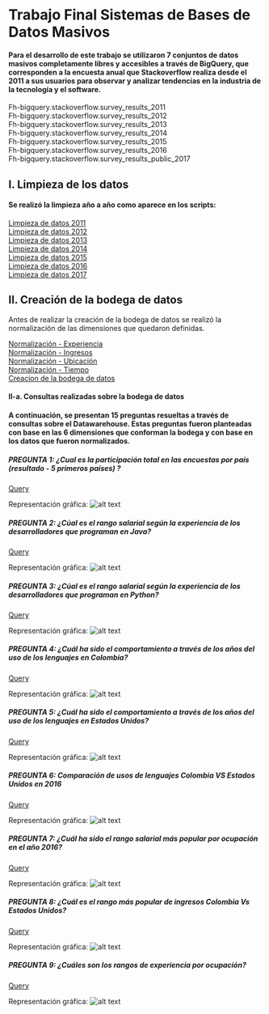 # Trabajo Final Sistemas de Bases de Datos Masivos 

#### Para el desarrollo de este trabajo se utilizaron 7 conjuntos de datos masivos completamente libres y accesibles a través de BigQuery, que corresponden a la encuesta anual que Stackoverflow realiza desde el 2011 a sus usuarios para observar y analizar tendencias en la industria de la tecnología y el software.

Fh-bigquery.stackoverflow.survey_results_2011<br/>
Fh-bigquery.stackoverflow.survey_results_2012<br/>
Fh-bigquery.stackoverflow.survey_results_2013<br/>
Fh-bigquery.stackoverflow.survey_results_2014<br/>
Fh-bigquery.stackoverflow.survey_results_2015<br/>
Fh-bigquery.stackoverflow.survey_results_2016<br/>
Fh-bigquery.stackoverflow.survey_results_public_2017<br/>

## I. Limpieza de los datos
#### Se realizó la limpieza año a año como aparece en los scripts: 
[Limpieza de datos 2011](https://github.com/dayanarc7/SBDM_stackoverflow-_survey_results/blob/master/1-script_clean_2011.sql)<br/>
[Limpieza de datos 2012](https://github.com/dayanarc7/SBDM_stackoverflow-_survey_results/blob/master/1-script_clean_2012.sql)<br/>
[Limpieza de datos 2013](https://github.com/dayanarc7/SBDM_stackoverflow-_survey_results/blob/master/1-script_clean_2013.sql)<br/>
[Limpieza de datos 2014](https://github.com/dayanarc7/SBDM_stackoverflow-_survey_results/blob/master/1-script_clean_2014.sql)<br/>
[Limpieza de datos 2015](https://github.com/dayanarc7/SBDM_stackoverflow-_survey_results/blob/master/1-script_clean_2015.sql)<br/>
[Limpieza de datos 2016](https://github.com/dayanarc7/SBDM_stackoverflow-_survey_results/blob/master/1-script_clean_2016.sql)<br/>
[Limpieza de datos 2017](https://github.com/dayanarc7/SBDM_stackoverflow-_survey_results/blob/master/1-script_clean_2017.sql)<br/>

## II. Creación de la bodega de datos
Antes de realizar la creación de la bodega de datos se realizó la normalización de las dimensiones que quedaron definidas. 

[Normalización - Experiencia](https://github.com/dayanarc7/SBDM_stackoverflow-_survey_results/blob/master/3-normalizacion_experiencia.sql)<br/>
[Normalización - Ingresos](https://github.com/dayanarc7/SBDM_stackoverflow-_survey_results/blob/master/3-normalizacion_ingresos.sql)<br/>
[Normalización - Ubicación](https://github.com/dayanarc7/SBDM_stackoverflow-_survey_results/blob/master/3-normalizacion_ubicacion.sql)<br/>
[Normalización - Tiempo](https://github.com/dayanarc7/SBDM_stackoverflow-_survey_results/blob/master/3-normalizacion_tiempo.sql)<br/>
[Creacion de la bodega de datos](https://github.com/dayanarc7/SBDM_stackoverflow-_survey_results/blob/master/2-create_datawarehouse.sql)

#### II-a. Consultas realizadas sobre la bodega de datos 

#### A continuación, se presentan 15 preguntas resueltas a través de consultas sobre el Datawarehouse. Estas preguntas fueron planteadas con base en las 6 dimensiones que conforman la bodega y con base en los datos que fueron normalizados. 

#####  PREGUNTA 1: ¿Cual es la participación total en las encuestas por país (resultado - 5 primeros países) ? <br/>
[Query](https://github.com/dayanarc7/SBDM_stackoverflow-_survey_results/blob/master/Querys/Pregunta1_encuestas_pais.sql) <br/>

Representación gráfica: 
![alt text](https://github.com/dayanarc7/SBDM_stackoverflow-_survey_results/blob/master/Images/Pregunta1.png "Logo Title Text 1")

#####  PREGUNTA 2:  ¿Cúal es el rango salarial según la experiencia de los desarrolladores que programan en Java? <br/>
[Query](https://github.com/dayanarc7/SBDM_stackoverflow-_survey_results/blob/master/Querys/Pregunta2_desarrolladores_experiencia_java.sql) <br/>

Representación gráfica: 
![alt text](https://github.com/dayanarc7/SBDM_stackoverflow-_survey_results/blob/master/Images/Pregunta2.png "Logo Title Text 1")

#####  PREGUNTA 3:  ¿Cúal es el rango salarial según la experiencia de los desarrolladores que programan en Python? <br/>
[Query](https://github.com/dayanarc7/SBDM_stackoverflow-_survey_results/blob/master/Querys/Pregunta3_desarrolladores_experiencia_python.sql) <br/>

Representación gráfica: 
![alt text](https://github.com/dayanarc7/SBDM_stackoverflow-_survey_results/blob/master/Images/Pregunta3.png "Logo Title Text 1")

#####  PREGUNTA 4:  ¿Cuál ha sido el comportamiento a través de  los años  del uso de los lenguajes en Colombia? <br/>
[Query](https://github.com/dayanarc7/SBDM_stackoverflow-_survey_results/blob/master/Querys/Pregunta4_lenguajes_x_colombia_x_a%C3%B1o.sql) <br/>

Representación gráfica: 
![alt text](https://github.com/dayanarc7/SBDM_stackoverflow-_survey_results/blob/master/Images/Pregunta4.png "Logo Title Text 1")

#####  PREGUNTA 5:  ¿Cuál ha sido el comportamiento a través de  los años  del uso de los lenguajes en Estados Unidos? <br/>
[Query](https://github.com/dayanarc7/SBDM_stackoverflow-_survey_results/blob/master/Querys/Pregunta4_lenguajes_x_colombia_x_a%C3%B1o.sql) <br/>

Representación gráfica: 
![alt text](https://github.com/dayanarc7/SBDM_stackoverflow-_survey_results/blob/master/Images/Pregunta5.png "Logo Title Text 1")

#####  PREGUNTA 6:  Comparación de usos de lenguajes Colombia VS Estados Unidos en 2016 <br/>
[Query](https://github.com/dayanarc7/SBDM_stackoverflow-_survey_results/blob/master/Querys/Pregunta6_lenguajes_x_colombia_estadosunidos_x_2016.sql) <br/>

Representación gráfica: 
![alt text](https://github.com/dayanarc7/SBDM_stackoverflow-_survey_results/blob/master/Images/Pregunta6.png "Logo Title Text 1")

#####  PREGUNTA 7:  ¿Cuál ha sido el rango salarial más popular por ocupación en el año 2016? <br/>
[Query](https://github.com/dayanarc7/SBDM_stackoverflow-_survey_results/blob/master/Querys/Pregunta7_salarios_x_ocupacion_x_2016.sql) <br/>

Representación gráfica: 
![alt text](https://github.com/dayanarc7/SBDM_stackoverflow-_survey_results/blob/master/Images/Pregunta7.png "Logo Title Text 1")

#####  PREGUNTA 8:  ¿Cuál es el rango más popular de ingresos Colombia Vs Estados Unidos? <br/>
[Query](https://github.com/dayanarc7/SBDM_stackoverflow-_survey_results/blob/master/Querys/Pregunta8_salarios_x_estadosunidos_x_colombia.sql) <br/>

Representación gráfica: 
![alt text](https://github.com/dayanarc7/SBDM_stackoverflow-_survey_results/blob/master/Images/Pregunta8.png "Logo Title Text 1")

#####  PREGUNTA 9:  ¿Cuáles son los rangos de experiencia por ocupación? <br/>
[Query](https://github.com/dayanarc7/SBDM_stackoverflow-_survey_results/blob/master/Querys/Pregunta9_experiencia_x_ocupacion.sql) <br/>

Representación gráfica: 
![alt text](https://github.com/dayanarc7/SBDM_stackoverflow-_survey_results/blob/master/Images/Pregunta9.png "Logo Title Text 1")
